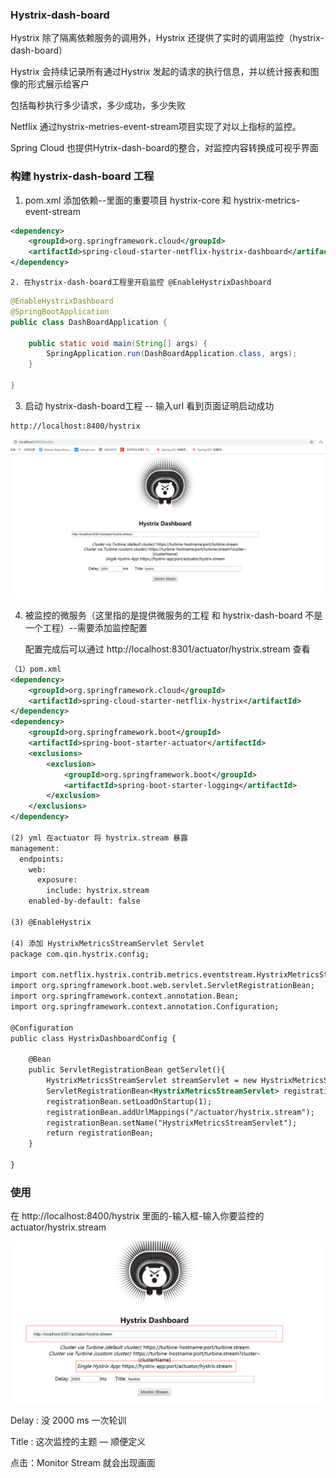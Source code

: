 ### Hystrix-dash-board

Hystrix 除了隔离依赖服务的调用外，Hystrix 还提供了实时的调用监控（hystrix-dash-board）

Hystrix 会持续记录所有通过Hystrix 发起的请求的执行信息，并以统计报表和图像的形式展示给客户

包括每秒执行多少请求，多少成功，多少失败

Netflix 通过hystrix-metries-event-stream项目实现了对以上指标的监控。

Spring Cloud 也提供Hytrix-dash-board的整合，对监控内容转换成可视乎界面



### 构建 hystrix-dash-board 工程 

1. pom.xml 添加依赖--里面的重要项目  hystrix-core 和  hystrix-metrics-event-stream 

```xml
<dependency>
    <groupId>org.springframework.cloud</groupId>
    <artifactId>spring-cloud-starter-netflix-hystrix-dashboard</artifactId>
</dependency>
```

	2. 在hystrix-dash-board工程里开启监控 @EnableHystrixDashboard

```java
@EnableHystrixDashboard
@SpringBootApplication
public class DashBoardApplication {

    public static void main(String[] args) {
        SpringApplication.run(DashBoardApplication.class, args);
    }

}
```

3. 启动 hystrix-dash-board工程 -- 输入url 看到页面证明启动成功

```url
http://localhost:8400/hystrix
```

![](img\20200208200208.png)







4. 被监控的微服务（这里指的是提供微服务的工程 和 hystrix-dash-board 不是一个工程）--需要添加监控配置

   配置完成后可以通过 http://localhost:8301/actuator/hystrix.stream 查看

```xml
（1）pom.xml
<dependency>
    <groupId>org.springframework.cloud</groupId>
    <artifactId>spring-cloud-starter-netflix-hystrix</artifactId>
</dependency>
<dependency>
    <groupId>org.springframework.boot</groupId>
    <artifactId>spring-boot-starter-actuator</artifactId>
    <exclusions>
        <exclusion>
            <groupId>org.springframework.boot</groupId>
            <artifactId>spring-boot-starter-logging</artifactId>
        </exclusion>
    </exclusions>
</dependency>

(2) yml 在actuator 将 hystrix.stream 暴露
management:
  endpoints:
    web:
      exposure:
        include: hystrix.stream
    enabled-by-default: false

(3) @EnableHystrix

(4) 添加 HystrixMetricsStreamServlet Servlet 
package com.qin.hystrix.config;

import com.netflix.hystrix.contrib.metrics.eventstream.HystrixMetricsStreamServlet;
import org.springframework.boot.web.servlet.ServletRegistrationBean;
import org.springframework.context.annotation.Bean;
import org.springframework.context.annotation.Configuration;

@Configuration
public class HystrixDashboardConfig {

    @Bean
    public ServletRegistrationBean getServlet(){
        HystrixMetricsStreamServlet streamServlet = new HystrixMetricsStreamServlet();
        ServletRegistrationBean<HystrixMetricsStreamServlet> registrationBean = new ServletRegistrationBean<HystrixMetricsStreamServlet>(streamServlet);
        registrationBean.setLoadOnStartup(1);
        registrationBean.addUrlMappings("/actuator/hystrix.stream");
        registrationBean.setName("HystrixMetricsStreamServlet");
        return registrationBean;
    }

}
```



### 使用

在  http://localhost:8400/hystrix  里面的-输入框-输入你要监控的 actuator/hystrix.stream

  ![](img\20200208203720.png)

Delay : 没 2000 ms 一次轮训

Title :  这次监控的主题 — 顺便定义

点击：Monitor Stream 就会出现画面
















